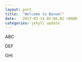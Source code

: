 ```yaml
---
layout: post
title:  "Welcome to Bonum!"
date:   2017-03-14 02:06:02 +0000
categories: jekyll update
---
```

ABC

DEF

GHI



